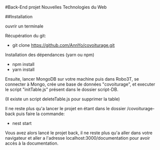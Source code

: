#Back-End projet Nouvelles Technologies du Web

##Installation

ouvrir un terminale

Récupération du git:
- git clone https://github.com/AnnYo/covoiturage.git

Installation des dépendances (yarn ou npm)
- npm install
- yarn install


Ensuite, lancer MongoDB sur votre machine puis dans Robo3T, se connecter à Mongo, crée une base de données "covoiturage", et executer le script "initTable.js" présent dans le dossier script-DB.

(Il existe un script deleteTable.js pour supprimer la table)

Il ne reste plus qu'a lancer le projet en étant dans le dossier /covoiturage-back puis faire la commande:
- nest start

Vous avez alors lancé le projet back, il ne reste plus qu'a aller dans votre navigateur et aller a l'adresse localhost:3000/documentation pour avoir accès à la documentation.
